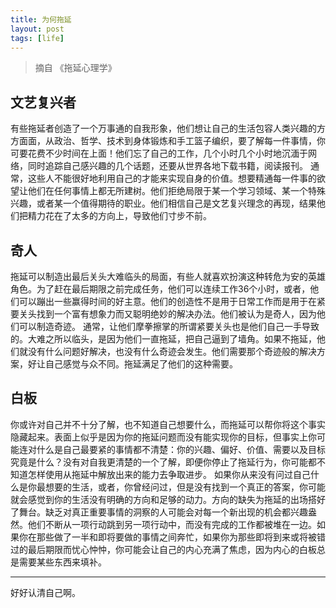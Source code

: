 ```yaml
---
title: 为何拖延
layout: post
tags: [life]
---
```


> 摘自 《拖延心理学》

## 文艺复兴者 

有些拖延者创造了一个万事通的自我形象，他们想让自己的生活包容人类兴趣的方方面面，从政治、哲学、技术到身体锻炼和手工篮子编织，要了解每一件事情，你可要花费不少时间在上面！他们忘了自己的工作，几个小时几个小时地沉湎于网络，同时追踪自己感兴趣的几个话题，还要从世界各地下载书籍，阅读报刊。 通常，这些人不能很好地利用自己的才能来实现自身的价值。想要精通每一件事的欲望让他们在任何事情上都无所建树。他们拒绝局限于某一个学习领域、某一个特殊兴趣，或者某一个值得期待的职业。他们相信自己是文艺复兴理念的再现，结果他们把精力花在了太多的方向上，导致他们寸步不前。 

## 奇人 

拖延可以制造出最后关头大难临头的局面，有些人就喜欢扮演这种转危为安的英雄角色。为了赶在最后期限之前完成任务，他们可以连续工作36个小时，或者，他们可以蹦出一些赢得时间的好主意。他们的创造性不是用于日常工作而是用于在紧要关头找到一个富有想象力而又聪明绝妙的解决办法。他们被认为是奇人，因为他们可以制造奇迹。 通常，让他们摩拳擦掌的所谓紧要关头也是他们自己一手导致的。大难之所以临头，是因为他们一直拖延，把自己逼到了墙角。如果不拖延，他们就没有什么问题好解决，也没有什么奇迹会发生。他们需要那个奇迹般的解决方案，好让自己感觉与众不同。拖延满足了他们的这种需要。 

## 白板 

你或许对自己并不十分了解，也不知道自己想要什么，而拖延可以帮你将这个事实隐藏起来。表面上似乎是因为你的拖延问题而没有能实现你的目标，但事实上你可能连对什么是自己最要紧的事情都不清楚：你的兴趣、偏好、价值、需要以及目标究竟是什么？没有对自我更清楚的一个了解，即便你停止了拖延行为，你可能都不知道怎样使用从拖延中解放出来的能力去争取进步。 如果你从来没有问过自己什么是你最想要的生活，或者，你曾经问过，但是没有找到一个真正的答案，你可能就会感觉到你的生活没有明确的方向和足够的动力。方向的缺失为拖延的出场搭好了舞台。缺乏对真正重要事情的洞察的人可能会对每一个新出现的机会都兴趣盎然。他们不断从一项行动跳到另一项行动中，而没有完成的工作都被堆在一边。如果你在那些做了一半和即将要做的事情之间奔忙，如果你为那些即将到来或将被错过的最后期限而忧心忡忡，你可能会让自己的内心充满了焦虑，因为内心的白板总是需要某些东西来填补。

---

好好认清自己啊。